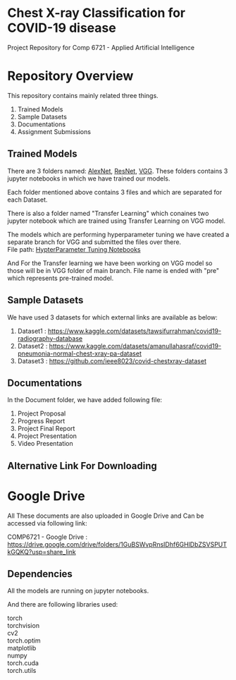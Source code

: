 # Chest X-ray Classification for COVID-19 disease

Project Repository for Comp 6721 - Applied Artificial Intelligence


# Repository Overview #

This repository contains mainly related three things. <br />
1. Trained Models <br />
2. Sample Datasets <br />
3. Documentations<br />
4. Assignment Submissions <br />
## Trained Models ##

There are 3 folders named: [AlexNet](/AlexNet), [ResNet](/ResNet), [VGG](/VGG). These folders contains 3 jupyter notebooks in which we have trained our models. <br />

Each folder mentioned above contains 3 files and which are separated for each Dataset.<br />

There is also a folder named "Transfer Learning" which conaines two jupyter notebook
which are trained using Transfer Learning on VGG model.  <br />

The models which are performing hyperparameter tuning we have created a separate branch for VGG and submitted the files over there. <br />
File path: [HypterParameter Tuning Notebooks](/VGG/VGGnetProject-dataset1.ipynb)

And For the Transfer learning we have been working on VGG model so those will be in VGG folder of main branch.
File name is ended with "pre" which represents pre-trained model.

## Sample Datasets ##

We have used 3 datasets for which external links are available as below:
1) Dataset1 : https://www.kaggle.com/datasets/tawsifurrahman/covid19-radiography-database <br />
2) Dataset2 : https://www.kaggle.com/datasets/amanullahasraf/covid19-pneumonia-normal-chest-xray-pa-dataset <br />
3) Dataset3 : https://github.com/ieee8023/covid-chestxray-dataset <br />


## Documentations ##

In the Document folder, we have added following file: <br />
1. Project Proposal <br />
2. Progress Report <br />
3. Project Final Report <br />
4. Project Presentation <br />
5. Video Presentation <br />


## Alternative Link For Downloading ##

# Google Drive #

All These documents are also uploaded in Google Drive and Can be accessed via following link:

COMP6721 - Google Drive : https://drive.google.com/drive/folders/1GuBSWvpRnsIDhf6GHlDbZSVSPUTkGQKQ?usp=share_link


## Dependencies ##

All the models are running on jupyter notebooks. 

And there are following libraries used:

torch <br />
torchvision<br />
cv2<br />
torch.optim<br />
matplotlib<br />
numpy<br />
torch.cuda<br />
torch.utils<br />



